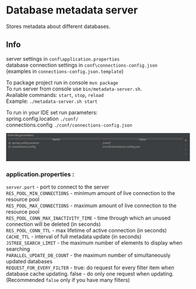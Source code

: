 # Database metadata server
Stores metadata about different databases.

## Info
server settings in `conf\application.properties`  
database connection settings in `conf\connections-config.json`  
(examples in `connections-config.json.template`)

To package project run in console `mvn package`  
To run server from console use `bin/metadata-server.sh`.  
Available commands: `start`, `stop`, `reload`  
Example: `./metadata-server.sh start`

To run in your IDE set run parameters:  
spring.config.location `./conf/`  
connections.config `./conf/connections-config.json`  

<p align="center">
  <img src="https://github.com/Savalek/Metadata-server/blob/master/docs/img/inv_var.png">
</p>  

### application.properties :
`server.port` - port to connect to the server  
`RES_POOL_MIN_CONNECTIONS` - minimum amount of live connection to the resource pool  
`RES_POOL_MAX_CONNECTIONS` - maximum amount of live connection to the resource pool  
`RES_POOL_CONN_MAX_INACTIVITY_TIME` - time through which an unused connection will be deleted (in seconds)  
`RES_POOL_CONN_TTL` - max lifetime of active connection (in seconds)  
`CACHE_TTL` - interval of full metadata update (in seconds)  
`JSTREE_SEARCH_LIMIT` - the maximum number of elements to display when searching  
`PARALLEL_UPDATE_DB_COUNT` - the maximum number of simultaneously updated databases   
`REQUEST_FOR_EVERY_FILTER` - true: do request for every filter item when database cache updating. false - do only one request when updating. (Recommended `false` only if you have many filters)
